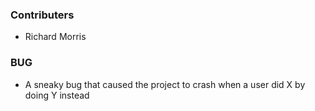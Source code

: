 <!--
A new scriv changelog fragment.

Uncomment the section that is right (remove the HTML comment wrapper).
-->

### Contributers

- Richard Morris

<!--
### ENH

- A bullet item for the ENH category.

-->
### BUG

- A sneaky bug that caused the project to crash when a user did X
  by doing Y instead

<!--
### DOC

- A bullet item for the DOC category.

-->
<!--
### Deprecations

- A bullet item for the Deprecations category.

-->
<!--
### Discontinued

- A bullet item for the Discontinued category.

-->

